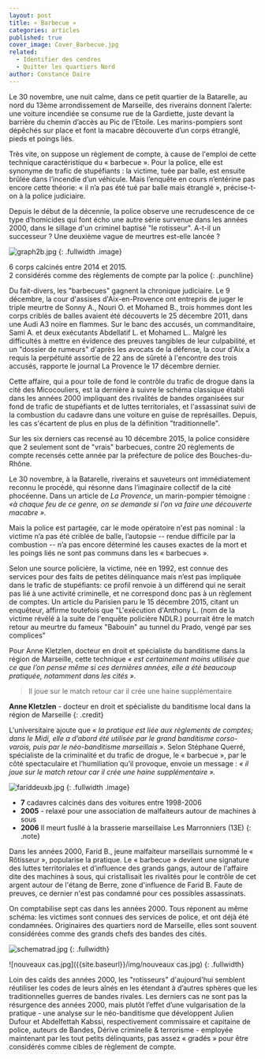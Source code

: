 ```yaml
---
layout: post
title: « Barbecue »
categories: articles
published: true
cover_image: Cover_Barbecue.jpg
related: 
  - Identifier des cendres
  - Quitter les quartiers Nord
author: Constance Daire
---
```





Le 30 novembre, une nuit calme, dans ce petit quartier de la Batarelle, au nord du 13ème arrondissement de Marseille, des riverains donnent l’alerte: une voiture incendiée se consume rue de la Gardiette, juste devant la barrière du chemin d’accès au Pic de l’Etoile. Les marins-pompiers sont dépêchés sur place et font la macabre découverte d’un corps étranglé, pieds et poings liés. 

Très vite, on suppose un règlement de compte, à cause de l'emploi de cette technique caractéristique du « barbecue ». Pour la police, elle est synonyme de trafic de stupéfiants : la victime, tuée par balle, est ensuite brûlée dans l’incendie d’un véhicule.  Mais l’enquête en cours n’entérine pas encore cette théorie: « il n’a pas été tué par balle mais étranglé », précise-t-on à la police judiciaire.

Depuis le début de la décennie, la police observe une recrudescence de ce type d’homicides qui font écho une autre série survenue dans les années 2000, dans le sillage d'un criminel baptisé "le rotisseur". A-t-il un successeur ? Une deuxième vague de meurtres est-elle lancée ? 

![graph2b.jpg]({{site.baseurl}}/img/graph2b.jpg)
{: .fullwidth .image}

6 corps calcinés entre 2014 et 2015.<br />
2 considérés comme des règlements de compte par la police
{: .punchline}

Du fait-divers, les "barbecues" gagnent la chronique judiciaire. Le 9 décembre, la cour d'assises d'Aix-en-Provence ont entrepris de juger le triple meurtre de Sonny A., Nouri O. et Mohamed B., trois hommes dont les corps criblés de balles avaient été découverts le 25 décembre 2011, dans une Audi A3 noire en flammes. Sur le banc des accusés, un commanditaire, Sami A. et deux exécutants Abdellatif L. et Mohamed L.. Malgré les difficultés à mettre en évidence des preuves tangibles de leur culpabilité, et un "dossier de rumeurs" d'après les avocats de la défense, la cour d'Aix a requis la perpétuité assortie de 22 ans de sûreté à l'encontre des trois accusés, rapporte le journal La Provence le 17 décembre dernier.

Cette affaire, qui a pour toile de fond le contrôle du trafic de drogue dans la cité des Micocouliers, est la dernière à suivre le schéma classique établi dans les années 2000 impliquant des rivalités de bandes organisées sur fond de trafic de stupéfiants et de luttes territoriales, et l'assassinat suivi de la combustion du cadavre dans une voiture en guise de représailles. Depuis, les cas s'écartent de plus en plus de la définition "traditionnelle".

Sur les six derniers cas recensé au 10 décembre 2015, la police considère que 2 seulement sont de "vrais" barbecues, contre 20 règlements de compte recensés cette année par la préfecture de police des Bouches-du-Rhône.

Le 30 novembre, à la Batarelle, riverains et sauveteurs ont immédiatement reconnu le procédé, qui résonne dans l’imaginaire collectif de la cité phocéenne. Dans un article de _La Provence_, un marin-pompier témoigne : _«à chaque feu de ce genre, on se demande si l'on va faire une découverte macabre »._ 

Mais la police est partagée, car le mode opératoire n'est pas nominal : la victime n’a pas été criblée de balle, l’autopsie -- rendue difficile par la combustion -- n’a pas encore déterminé les causes exactes de la mort et les poings liés ne sont pas communs dans les « barbecues ». 

Selon une source policière, la victime, née en 1992, est connue des services pour des faits de petites délinquance mais n’est pas impliquée dans le trafic de stupéfiants: ce profil renvoie à un différend qui ne serait pas lié à une activité criminelle, et ne correspond donc pas à un règlement de comptes. Un article du Parisien paru le 15 décembre 2015, citant un enquêteur, affirme toutefois que "L'exécution d'Anthony L. (nom de la victime révélé à la suite de l'enquête policière NDLR.) pourrait être le match retour au meurtre du fameux "Babouin" au tunnel du Prado, vengé par ses complices"

Pour Anne Kletzlen, docteur en droit et spécialiste du banditisme dans la région de Marseille, cette technique _« est certainement moins utilisée que ce que l’on pense même si ces dernières années, elle a été beaucoup pratiquée, notamment dans les cités »._  

>Il joue sur le match retour car il crée une haine supplémentaire

**Anne Kletzlen** - docteur en droit et spécialiste du banditisme local dans la région de Marseille
{: .credit}

L'universitaire ajoute que _« la pratique est liée aux règlements de comptes; dans le Midi, elle a d’abord été utilisée par le grand banditisme corso-varois, puis par le néo-banditisme marseillais »._ Selon Stéphane Querré, spécialiste de la criminalité et du trafic de drogue, le « barbecue », par le côté spectaculaire et l’humiliation qu’il provoque, envoie un message : _« il joue sur le match retour car il crée une haine supplémentaire »._ 

![fariddeuxb.jpg]({{site.baseurl}}/img/fariddeuxb.jpg)
{: .fullwidth .image}

* **7** cadavres calcinés dans des voitures entre 1998-2006
* **2005** - relaxé pour une association de malfaiteurs autour de machines à sous
* **2006** Il meurt fusllé à la brasserie marseillaise Les Marronniers (13E)
{: .note}

Dans les années 2000, Farid B., jeune malfaiteur marseillais surnommé le « Rôtisseur », popularise la pratique. Le « barbecue » devient une signature des luttes territoriales et d’influence des grands gangs, autour de l'affaire dite des machines à sous, qui cristallisait les rivalités pour le contrôle de cet argent autour de l'étang de Berre, zone d'influence de Farid B. Faute de preuves, ce dernier n'est pas condamné pour ces possibles assassinats. 

On comptabilise sept cas dans les années 2000. Tous réponent au même schéma: les victimes sont connues des services de police, et ont déjà été condamnées. Originaires des quartiers nord de Marseille, elles sont souvent considérées comme des grands chefs des bandes des cités. 


![schematrad.jpg]({{site.baseurl}}/img/schematrad.jpg)
{: .fullwidth}

![nouveaux cas.jpg]({{site.baseurl}}/img/nouveaux cas.jpg)
{: .fullwidth}

Loin des caïds des années 2000, les "rotisseurs" d'aujourd'hui semblent réutiliser les codes de leurs aînés en les étendant à d’autres sphères que les traditionnelles guerres de bandes rivales. Les derniers cas ne sont pas la résurgence des années 2000, mais plutôt l’effet d’une vulgarisation de la pratique - une analyse sur le néo-banditisme que développent Julien Dufour et Abdelfettah Kabssi, respectivement commissaire et capitaine de police, auteurs de Bandes, Dérive criminelle & terrorisme - employée maintenant par les tout petits délinquants, pas assez « gradés » pour être considérés comme cibles de règlement de compte.
